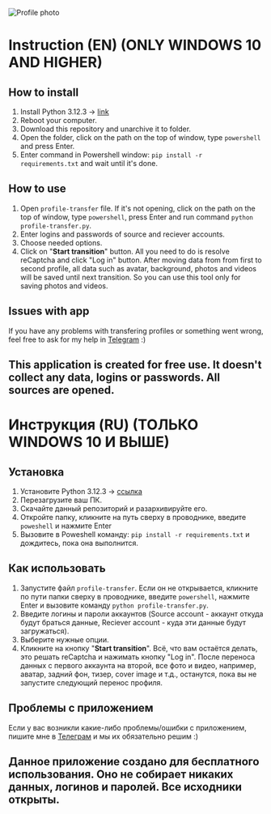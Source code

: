 ![Profile photo](https://imgbly.com/ib/1MHqhh76ct.png)

# Instruction (EN) (ONLY WINDOWS 10 AND HIGHER)

## How to install
1. Install Python 3.12.3 -> [link](https://www.python.org/ftp/python/3.12.3/python-3.12.3-amd64.exe)
2. Reboot your computer.
3. Download this repository and unarchive it to folder.
4. Open the folder, click on the path on the top of window, type `powershell` and press Enter.
5. Enter command in Powershell window: `pip install -r requirements.txt` and wait until it's done.

## How to use
1. Open `profile-transfer` file. If it's not opening, click on the path on the top of window, type `powershell`, press Enter and run command `python profile-transfer.py`.
2. Enter logins and passwords of source and reciever accounts.
3. Choose needed options.
4. Click on "**Start transition**" button.
All you need to do is resolve reCaptcha and click "Log in" button.
After moving data from from first to second profile, all data such as avatar, background, photos and videos will be saved until next transition. So you can use this tool only for saving photos and videos.

## Issues with app
If you have any problems with transfering profiles or something went wrong, feel free to ask for my help in [Telegram](https://t.me/frontenddevel0per) :)

## This application is created for free use. It doesn't collect any data, logins or passwords. All sources are opened.

# Инструкция (RU) (ТОЛЬКО WINDOWS 10 И ВЫШЕ)

## Установка
1. Установите Python 3.12.3 -> [ссылка](https://www.python.org/ftp/python/3.12.3/python-3.12.3-amd64.exe)
2. Перезагрузите ваш ПК.
3. Скачайте данный репозиторий и разархивируйте его.
4. Откройте папку, кликните на путь сверху в проводнике, введите `poweshell` и нажмите Enter
5. Вызовите в Poweshell команду: `pip install -r requirements.txt` и дождитесь, пока она выполнится.


## Как использовать
1. Запустите файл `profile-transfer`. Если он не открывается, кликните по пути папки сверху в проводнике, введите `powershell`, нажмите Enter и вызовите команду `python profile-transfer.py`.
2. Введите логины и пароли аккаунтов (Source account - аккаунт откуда будут браться данные, Reciever account - куда эти данные будут загружаться).
3. Выберите нужные опции.
4. Кликните на кнопку "**Start transition**".
Всё, что вам остаётся делать, это решать reCaptcha и нажимать кнопку "Log in". После переноса данных с первого аккаунта на второй, все фото и видео, например, аватар, задний фон, тизер, cover image и т.д., останутся, пока вы не запустите следующий перенос профиля.

## Проблемы с приложением
Если у вас возникли какие-либо проблемы/ошибки с приложением, пишите мне в [Телеграм](https://t.me/frontenddevel0per) и мы их обязательно решим :)

## Данное приложение создано для бесплатного использования. Оно не собирает никаких данных, логинов и паролей. Все исходники открыты.